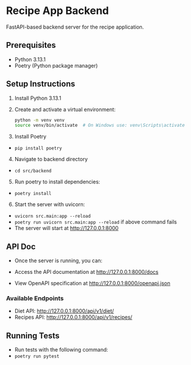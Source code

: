 # Recipe App Backend

FastAPI-based backend server for the recipe application.

## Prerequisites

- Python 3.13.1
- Poetry (Python package manager)

## Setup Instructions

1. Install Python 3.13.1

2. Create and activate a virtual environment:

   ```bash
   python -m venv venv
   source venv/bin/activate  # On Windows use: venv\Scripts\activate

   ```

3. Install Poetry

- `pip install poetry`

4. Navigate to backend directory

- `cd src/backend`

5. Run poetry to install dependencies:

- `poetry install`

6. Start the server with uvicorn:

- `uvicorn src.main:app --reload`
- `poetry run uvicorn src.main:app --reload` if above command fails
- The server will start at http://127.0.0.1:8000

## API Doc

- Once the server is running, you can:

- Access the API documentation at http://127.0.0.1:8000/docs
- View OpenAPI specification at http://127.0.0.1:8000/openapi.json

### Available Endpoints

- Diet API: http://127.0.0.1:8000/api/v1/diet/
- Recipes API: http://127.0.0.1:8000/api/v1/recipes/

## Running Tests

- Run tests with the following command:
- `poetry run pytest`
